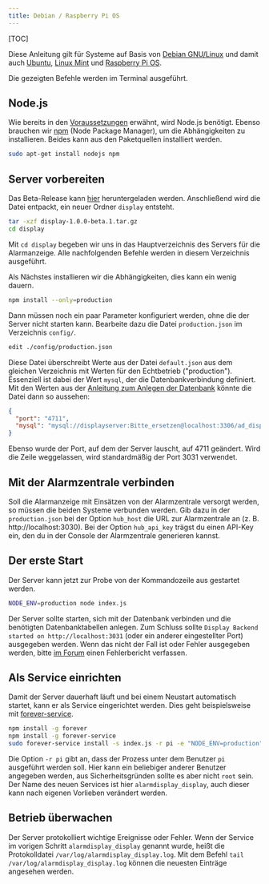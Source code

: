```yaml
---
title: Debian / Raspberry Pi OS
---
```

[TOC]

Diese Anleitung gilt für Systeme auf Basis von [Debian GNU/Linux](https://www.debian.org/) und damit auch [Ubuntu](https://ubuntu.com/), [Linux Mint](https://linuxmint.com/) und [Raspberry Pi OS](https://www.raspberrypi.org/downloads/raspberry-pi-os/).

Die gezeigten Befehle werden im Terminal ausgeführt.

## Node.js
Wie bereits in den [Voraussetzungen](../../Voraussetzungen#page_Node.js) erwähnt, wird Node.js benötigt.
Ebenso brauchen wir [npm](https://www.npmjs.com/) (Node Package Manager), um die Abhängigkeiten zu installieren.
Beides kann aus den Paketquellen installiert werden.
```bash
sudo apt-get install nodejs npm
```

## Server vorbereiten
Das Beta-Release kann [hier](https://github.com/alarmdisplay/display-backend/releases/download/v1.0.0-beta.1/display-1.0.0-beta.1.tar.gz) heruntergeladen werden.
Anschließend wird die Datei entpackt, ein neuer Ordner `display` entsteht.

```bash
tar -xzf display-1.0.0-beta.1.tar.gz
cd display
```

Mit `cd display` begeben wir uns in das Hauptverzeichnis des Servers für die Alarmanzeige.
Alle nachfolgenden Befehle werden in diesem Verzeichnis ausgeführt.

Als Nächstes installieren wir die Abhängigkeiten, dies kann ein wenig dauern.
```bash
npm install --only=production
```

Dann müssen noch ein paar Parameter konfiguriert werden, ohne die der Server nicht starten kann.
Bearbeite dazu die Datei `production.json` im Verzeichnis `config/`.
```bash
edit ./config/production.json
```

Diese Datei überschreibt Werte aus der Datei `default.json` aus dem gleichen Verzeichnis mit Werten für den Echtbetrieb ("production").
Essenziell ist dabei der Wert `mysql`, der die Datenbankverbindung definiert.
Mit den Werten aus der [Anleitung zum Anlegen der Datenbank](Allgemein#page_Datenbank) könnte die Datei dann so aussehen:
```json
{
  "port": "4711",
  "mysql": "mysql://displayserver:Bitte_ersetzen@localhost:3306/ad_display"
}
```

Ebenso wurde der Port, auf dem der Server lauscht, auf 4711 geändert.
Wird die Zeile weggelassen, wird standardmäßig der Port 3031 verwendet.

## Mit der Alarmzentrale verbinden
Soll die Alarmanzeige mit Einsätzen von der Alarmzentrale versorgt werden, so müssen die beiden Systeme verbunden werden.
Gib dazu in der `production.json` bei der Option `hub_host` die URL zur Alarmzentrale an (z. B. http://localhost:3030).
Bei der Option `hub_api_key` trägst du einen API-Key ein, den du in der Console der Alarmzentrale generieren kannst.

## Der erste Start
Der Server kann jetzt zur Probe von der Kommandozeile aus gestartet werden.
```bash
NODE_ENV=production node index.js
```
Der Server sollte starten, sich mit der Datenbank verbinden und die benötigten Datenbanktabellen anlegen.
Zum Schluss sollte `Display Backend started on http://localhost:3031` (oder ein anderer eingestellter Port) ausgegeben werden.
Wenn das nicht der Fall ist oder Fehler ausgegeben werden, bitte [im Forum](https://community.alarmdisplay.org/c/support/beta-test/6) einen Fehlerbericht verfassen.

## Als Service einrichten
Damit der Server dauerhaft läuft und bei einem Neustart automatisch startet, kann er als Service eingerichtet werden.
Dies geht beispielsweise mit [forever-service](https://github.com/zapty/forever-service).
```bash
npm install -g forever
npm install -g forever-service
sudo forever-service install -s index.js -r pi -e "NODE_ENV=production" alarmdisplay_display
```
Die Option `-r pi` gibt an, dass der Prozess unter dem Benutzer `pi` ausgeführt werden soll.
Hier kann ein beliebiger anderer Benutzer angegeben werden, aus Sicherheitsgründen sollte es aber nicht `root` sein.
Der Name des neuen Services ist hier `alarmdisplay_display`, auch dieser kann nach eigenen Vorlieben verändert werden.

## Betrieb überwachen
Der Server protokolliert wichtige Ereignisse oder Fehler.
Wenn der Service im vorigen Schritt `alarmdisplay_display` genannt wurde, heißt die Protokolldatei `/var/log/alarmdisplay_display.log`.
Mit dem Befehl `tail /var/log/alarmdisplay_display.log` können die neuesten Einträge angesehen werden.